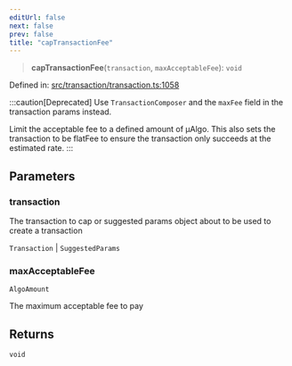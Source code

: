```yaml
---
editUrl: false
next: false
prev: false
title: "capTransactionFee"
---
```


> **capTransactionFee**(`transaction`, `maxAcceptableFee`): `void`

Defined in: [src/transaction/transaction.ts:1058](https://github.com/algorandfoundation/algokit-utils-ts/blob/45957336d0cbf88c980c0a3343335a5e5e142c93/src/transaction/transaction.ts#L1058)

:::caution[Deprecated]
Use `TransactionComposer` and the `maxFee` field in the transaction params instead.

Limit the acceptable fee to a defined amount of µAlgo.
This also sets the transaction to be flatFee to ensure the transaction only succeeds at
the estimated rate.
:::

## Parameters

### transaction

The transaction to cap or suggested params object about to be used to create a transaction

`Transaction` | `SuggestedParams`

### maxAcceptableFee

`AlgoAmount`

The maximum acceptable fee to pay

## Returns

`void`
